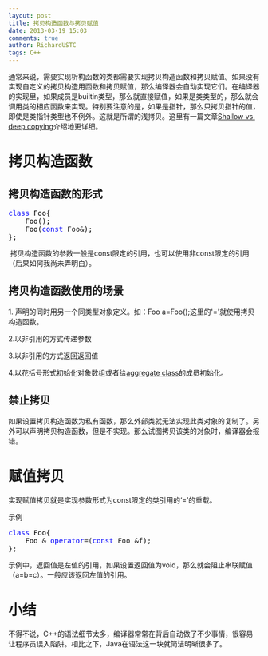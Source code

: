 ```yaml
---
layout: post
title: 拷贝构造函数与拷贝赋值
date: 2013-03-19 15:03
comments: true
author: RichardUSTC
tags: C++
---
```

<p>通常来说，需要实现析构函数的类都需要实现拷贝构造函数和拷贝赋值。如果没有实现自定义的拷贝构造用函数和拷贝赋值，那么编译器会自动实现它们。在编译器的实现里，如果成员是builtin类型，那么就直接赋值，如果是类类型的，那么就会调用类的相应函数来实现。特别要注意的是，如果是指针，那么只拷贝指针的值，即使是类指针类型也不例外。这就是所谓的浅拷贝。这里有一篇文章<a href="http://www.learncpp.com/cpp-tutorial/912-shallow-vs-deep-copying/" target="_blank">Shallow vs. deep copying</a>介绍地更详细。</p>
<h1>拷贝构造函数</h1>
<h2>拷贝构造函数的形式</h2>
<div class="cnblogs_code">
<pre><span style="color: #0000ff;">class</span><span style="color: #000000;"> Foo{<br />    Foo();
    Foo(</span><span style="color: #0000ff;">const</span> Foo&amp;<span style="color: #000000;">);
};</span></pre>
</div>
<p>&nbsp;拷贝构造函数的参数一般是const限定的引用，也可以使用非const限定的引用（后果如何我尚未弄明白）。</p>
<h2>拷贝构造函数使用的场景</h2>
<p>1. 声明的同时用另一个同类型对象定义。如：Foo a=Foo();这里的'='就使用拷贝构造函数。</p>
<p>2.以非引用的方式传递参数</p>
<p>3.以非引用的方式返回返回值</p>
<p>4.以花括号形式初始化对象数组或者给<a href="http://en.wikipedia.org/wiki/C%2B%2B_classes#Aggregate_classes" target="_blank">aggregate class</a>的成员初始化。</p>
<h2>禁止拷贝</h2>
<p>如果设置拷贝构造函数为私有函数，那么外部类就无法实现此类对象的复制了。另外可以声明拷贝构造函数，但是不实现。那么试图拷贝该类的对象时，编译器会报错。</p>
<h1>赋值拷贝</h1>
<p>实现赋值拷贝就是实现参数形式为const限定的类引用的&lsquo;=&rsquo;的重载。</p>
<p>示例</p>
<div class="cnblogs_code">
<pre><span style="color: #0000ff;">class</span><span style="color: #000000;"> Foo{
    Foo </span>&amp; <span style="color: #0000ff;">operator</span>=(<span style="color: #0000ff;">const</span> Foo &amp;<span style="color: #000000;">f);
};</span></pre>
</div>
<p>示例中，返回值是左值的引用，如果设置返回值为void，那么就会阻止串联赋值（a=b=c）。一般应该返回左值的引用。</p>
<h1>小结</h1>
<p>不得不说，C++的语法细节太多，编译器常常在背后自动做了不少事情，很容易让程序员误入陷阱。相比之下，Java在语法这一块就简洁明晰很多了。</p>
